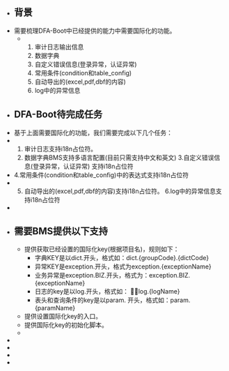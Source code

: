 - ## 背景
- 需要梳理DFA-Boot中已经提供的能力中需要国际化的功能。
	- 1. 审计日志输出信息
	  2. 数据字典
	  3. 自定义错误信息(登录异常，认证异常)
	  4. 常用条件(condition和table_config)
	  5. 自动导出的(excel,pdf,dbf的内容)
	  6. log中的异常信息
- ## DFA-Boot待完成任务
- 基于上面需要国际化的功能，我们需要完成以下几个任务：
- 1. 审计日志支持i18n占位符。
  2. 数据字典BMS支持多语言配置(目前只需支持中文和英文)
  3.自定义错误信息(登录异常，认证异常) 支持i18n占位符
- 4.常用条件(condition和table_config)中的表达式支持i18n占位符
- 5. 自动导出的(excel,pdf,dbf的内容)支持i18n占位符。
  6.log中的异常信息支持i18n占位符
-
- ## 需要BMS提供以下支持
	- 提供获取已经设置的国际化key(根据项目名)，规则如下：
		- 字典KEY是以dict.开头，格式如：dict.{groupCode}.{dictCode}
		- 异常KEY是exception.开头，格式为exception.{exceptionName}
		- 业务异常是exception.BIZ.开头，格式为：exception.BIZ.{exceptionName}
		- 日志的key是以log.开头，格式如： log.{logName}
		- 表头和查询条件的key是以param. 开头，格式如：param.{paramName}
	- 提供设置国际化key的入口。
	- 提供国际化key的初始化脚本。
	-
-
-
-
-